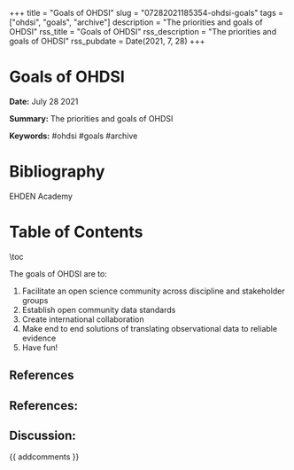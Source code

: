 +++
title = "Goals of OHDSI"
slug = "07282021185354-ohdsi-goals"
tags = ["ohdsi", "goals", "archive"]
description = "The priorities and goals of OHDSI"
rss_title = "Goals of OHDSI"
rss_description = "The priorities and goals of OHDSI"
rss_pubdate = Date(2021, 7, 28)
+++



Goals of OHDSI
=========

**Date:** July 28 2021

**Summary:** The priorities and goals of OHDSI

**Keywords:** #ohdsi #goals #archive

Bibliography
==========

EHDEN Academy

Table of Contents
=========

\toc

The goals of OHDSI are to:

1. Facilitate an open science community across discipline and stakeholder groups
2. Establish open community data standards
3. Create international collaboration
4. Make end to end solutions of translating observational data to reliable evidence
5. Have fun!

## References

## References:
## Discussion: 

{{ addcomments }}
